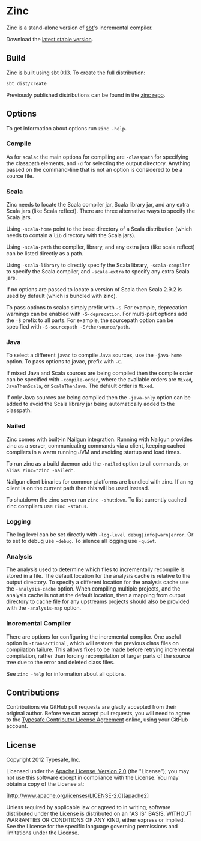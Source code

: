 Zinc
====

Zinc is a stand-alone version of [sbt]'s incremental compiler.

Download the [latest stable version][download].

[sbt]: http://github.com/sbt/sbt
[download]: http://downloads.typesafe.com/zinc/0.3.0/zinc-0.3.0.tgz


Build
-----

Zinc is built using sbt 0.13. To create the full distribution:

    sbt dist/create

Previously published distributions can be found in the [zinc repo].

[zinc repo]: http://repo.typesafe.com/typesafe/zinc/com/typesafe/zinc/dist/


Options
-------

To get information about options run `zinc -help`.

### Compile

As for `scalac` the main options for compiling are `-classpath` for specifying
the classpath elements, and `-d` for selecting the output directory. Anything
passed on the command-line that is not an option is considered to be a source
file.

### Scala

Zinc needs to locate the Scala compiler jar, Scala library jar, and any extra
Scala jars (like Scala reflect). There are three alternative ways to specify the
Scala jars.

Using `-scala-home` point to the base directory of a Scala distribution (which
needs to contain a `lib` directory with the Scala jars).

Using `-scala-path` the compiler, library, and any extra jars (like scala
reflect) can be listed directly as a path.

Using `-scala-library` to directly specify the Scala library, `-scala-compiler`
to specify the Scala compiler, and `-scala-extra` to specify any extra Scala
jars.

If no options are passed to locate a version of Scala then Scala 2.9.2 is used
by default (which is bundled with zinc).

To pass options to scalac simply prefix with `-S`. For example, deprecation
warnings can be enabled with `-S-deprecation`. For multi-part options add the
`-S` prefix to all parts. For example, the sourcepath option can be specified
with `-S-sourcepath -S/the/source/path`.

### Java

To select a different `javac` to compile Java sources, use the `-java-home`
option. To pass options to javac, prefix with `-C`.

If mixed Java and Scala sources are being compiled then the compile order can be
specified with `-compile-order`, where the available orders are `Mixed`,
`JavaThenScala`, or `ScalaThenJava`. The default order is `Mixed`.

If only Java sources are being compiled then the `-java-only` option can be
added to avoid the Scala library jar being automatically added to the classpath.

### Nailed

Zinc comes with built-in [Nailgun] integration. Running with Nailgun provides
zinc as a server, communicating commands via a client, keeping cached compilers
in a warm running JVM and avoiding startup and load times.

To run zinc as a build daemon add the `-nailed` option to all commands, or
`alias zinc="zinc -nailed"`.

Nailgun client binaries for common platforms are bundled with zinc. If an `ng`
client is on the current path then this will be used instead.

To shutdown the zinc server run `zinc -shutdown`. To list currently cached zinc
compilers use `zinc -status`.

[Nailgun]: http://www.martiansoftware.com/nailgun

### Logging

The log level can be set directly with `-log-level debug|info|warn|error`. Or to
set to debug use `-debug`. To silence all logging use `-quiet`.

### Analysis

The analysis used to determine which files to incrementally recompile is stored
in a file. The default location for the analysis cache is relative to the output
directory. To specify a different location for the analysis cache use the
`-analysis-cache` option. When compiling multiple projects, and the analysis
cache is not at the default location, then a mapping from output directory to
cache file for any upstreams projects should also be provided with the
`-analysis-map` option.

### Incremental Compiler

There are options for configuring the incremental compiler. One useful option is
`-transactional`, which will restore the previous class files on compilation
failure. This allows fixes to be made before retrying incremental compilation,
rather than forcing recompilation of larger parts of the source tree due to the
error and deleted class files.

See `zinc -help` for information about all options.


Contributions
-------------------

Contributions via GitHub pull requests are gladly accepted from their original
author. Before we can accept pull requests, you will need to agree to the
[Typesafe Contributor License Agreement][cla] online, using your GitHub account.

[cla]: http://www.typesafe.com/contribute/cla


License
-------

Copyright 2012 Typesafe, Inc.

Licensed under the [Apache License, Version 2.0][apache2] (the "License"); you
may not use this software except in compliance with the License. You may obtain
a copy of the License at:

[http://www.apache.org/licenses/LICENSE-2.0][apache2]

Unless required by applicable law or agreed to in writing, software distributed
under the License is distributed on an "AS IS" BASIS, WITHOUT WARRANTIES OR
CONDITIONS OF ANY KIND, either express or implied. See the License for the
specific language governing permissions and limitations under the License.

[apache2]: http://www.apache.org/licenses/LICENSE-2.0
